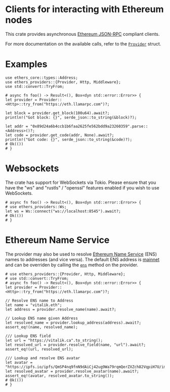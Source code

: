 # Clients for interacting with Ethereum nodes

This crate provides asynchronous
[Ethereum JSON-RPC](https://github.com/ethereum/wiki/wiki/JSON-RPC) compliant
clients.

For more documentation on the available calls, refer to the
[`Provider`](./struct.Provider.html) struct.

# Examples

```rust,no_run
use ethers_core::types::Address;
use ethers_providers::{Provider, Http, Middleware};
use std::convert::TryFrom;

# async fn foo() -> Result<(), Box<dyn std::error::Error>> {
let provider = Provider::<Http>::try_from("https://eth.llamarpc.com")?;

let block = provider.get_block(100u64).await?;
println!("Got block: {}", serde_json::to_string(&block)?);

let addr = "0x89d24a6b4ccb1b6faa2625fe562bdd9a23260359".parse::<Address>()?;
let code = provider.get_code(addr, None).await?;
println!("Got code: {}", serde_json::to_string(&code)?);
# Ok(())
# }
```

# Websockets

The crate has support for WebSockets via Tokio. Please ensure that you have the "ws" and "rustls" / "openssl" features enabled if you wish to use WebSockets.

```
# async fn foo() -> Result<(), Box<dyn std::error::Error>> {
# use ethers_providers::Ws;
let ws = Ws::connect("ws://localhost:8545").await?;
# Ok(())
# }
```

# Ethereum Name Service

The provider may also be used to resolve
[Ethereum Name Service](https://ens.domains) (ENS) names to addresses (and vice
versa). The default ENS address is
[mainnet](https://etherscan.io/address/0x00000000000C2E074eC69A0dFb2997BA6C7d2e1e)
and can be overriden by calling the [`ens`](./struct.Provider.html#method.ens)
method on the provider.

```rust,no_run
# use ethers_providers::{Provider, Http, Middleware};
# use std::convert::TryFrom;
# async fn foo() -> Result<(), Box<dyn std::error::Error>> {
let provider = Provider::<Http>::try_from("https://eth.llamarpc.com")?;

// Resolve ENS name to Address
let name = "vitalik.eth";
let address = provider.resolve_name(name).await?;

// Lookup ENS name given Address
let resolved_name = provider.lookup_address(address).await?;
assert_eq!(name, resolved_name);

/// Lookup ENS field
let url = "https://vitalik.ca".to_string();
let resolved_url = provider.resolve_field(name, "url").await?;
assert_eq!(url, resolved_url);

/// Lookup and resolve ENS avatar
let avatar = "https://ipfs.io/ipfs/QmSP4nq9fnN9dAiCj42ug9Wa79rqmQerZXZch82VqpiH7U/image.gif".to_string();
let resolved_avatar = provider.resolve_avatar(name).await?;
assert_eq!(avatar, resolved_avatar.to_string());
# Ok(())
# }
```
